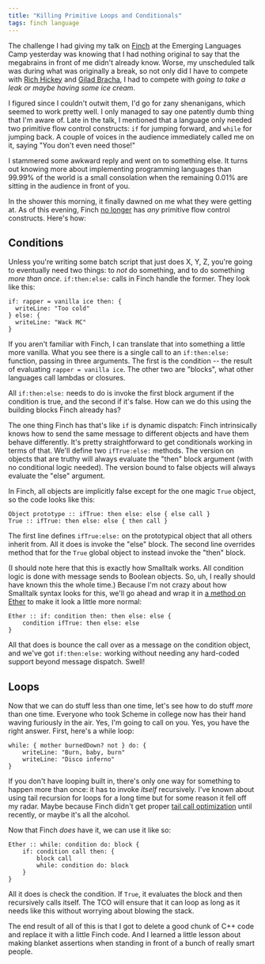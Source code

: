 ```yaml
---
title: "Killing Primitive Loops and Conditionals"
tags: finch language
---
```


The challenge I had giving my talk on [Finch][] at the Emerging Languages Camp
yesterday was knowing that I had nothing original to say that the megabrains in
front of me didn't already know. Worse, my unscheduled talk was during what was
originally a break, so not only did I have to compete with [Rich
Hickey][clojure] and [Gilad Bracha][newspeak], I had to compete with *going to
take a leak or maybe having some ice cream*.

[finch]: http://finch.stuffwithstuff.com/
[clojure]: http://clojure.org/
[newspeak]: http://bracha.org/Site/Newspeak.html

I figured since I couldn't outwit them, I'd go for zany shenanigans, which
seemed to work pretty well. I only managed to say one patently dumb thing that
I'm aware of. Late in the talk, I mentioned that a language only needed two
primitive flow control constructs: `if` for jumping forward, and `while` for
jumping back. A couple of voices in the audience immediately called me on it,
saying "You don't even need those!"

I stammered some awkward reply and went on to something else. It turns out
knowing more about implementing programming languages than 99.99% of the world
is a small consolation when the remaining 0.01% are sitting in the audience in
front of you.

In the shower this morning, it finally dawned on me what they were getting at.
As of this evening, Finch [no longer][commit] has *any* primitive flow control
constructs. Here's how:

[commit]: https://github.com/munificent/finch/commit/338391bfc252fc2da051c36ebdb5eb963d1ce5a1

## Conditions

Unless you're writing some batch script that just does X, Y, Z, you're going to
eventually need two things: to *not* do something, and to do something *more
than once*. `if:then:else:` calls in Finch handle the former. They look like
this:

```finch
if: rapper = vanilla ice then: {
  writeLine: "Too cold"
} else: {
  writeLine: "Wack MC"
}
```

If you aren't familiar with Finch, I can translate that into something a little
more vanilla. What you see there is a single call to an `if:then:else:`
function, passing in three arguments. The first is the condition -- the result
of evaluating `rapper = vanilla ice`. The other two are "blocks", what other
languages call lambdas or closures.

All `if:then:else:` needs to do is invoke the first block argument if the
condition is true, and the second if it's false. How can we do this using the
building blocks Finch already has?

The one thing Finch has that's like `if` is dynamic dispatch: Finch
intrinsically knows how to send the same message to different objects and have
them behave differently. It's pretty straightforward to get conditionals working
in terms of that. We'll define two `ifTrue:else:` methods. The version on
objects that are truthy will always evaluate the "then" block argument (with no
conditional logic needed). The version bound to false objects will always
evaluate the "else" argument.

In Finch, all objects are implicitly false except for the one magic `True`
object, so the code looks like this:

```finch
Object prototype :: ifTrue: then else: else { else call }
True :: ifTrue: then else: else { then call }
```

The first line defines `ifTrue:else:` on the prototypical object that all others
inherit from. All it does is invoke the "else" block. The second line overrides
method that for the `True` global object to instead invoke the "then" block.

(I should note here that this is exactly how Smalltalk works. All condition
logic is done with message sends to Boolean objects. So, uh, I really should
have known this the whole time.) Because I'm not crazy about how Smalltalk
syntax looks for this, we'll go ahead and wrap it in [a method on Ether][ether]
to make it look a little more normal:

[ether]: /2010/06/25/methods-on-the-ether-or-creating-your-own-control-structures-for-fun-and-profit/

```finch
Ether :: if: condition then: then else: else {
    condition ifTrue: then else: else
}
```

All that does is bounce the call over as a message on the condition object, and
we've got `if:then:else:` working without needing any hard-coded support beyond
message dispatch. Swell!

## Loops

Now that we can do stuff less than one time, let's see how to do stuff *more*
than one time. Everyone who took Scheme in college now has their hand waving
furiously in the air. Yes, I'm going to call on you. Yes, you have the right
answer. First, here's a while loop:

```finch
while: { mother burnedDown? not } do: {
    writeLine: "Burn, baby, burn"
    writeLine: "Disco inferno"
}
```

If you don't have looping built in, there's only one way for something to happen
more than once: it has to invoke *itself* recursively. I've known about using
tail recursion for loops for a long time but for some reason it fell off my
radar. Maybe because Finch didn't get proper [tail call optimization][] until
recently, or maybe it's all the alcohol.

[tail call optimization]: http://en.wikipedia.org/wiki/Tail_call_optimization

Now that Finch *does* have it, we can use it like so:

```finch
Ether :: while: condition do: block {
    if: condition call then: {
        block call
        while: condition do: block
    }
}
```

All it does is check the condition. If `True`, it evaluates the block and then
recursively calls itself. The TCO will ensure that it can loop as long as it
needs like this without worrying about blowing the stack.

The end result of all of this is that I got to delete a good chunk of C++ code
and replace it with a little Finch code. And I learned a little lesson about
making blanket assertions when standing in front of a bunch of really smart
people.

